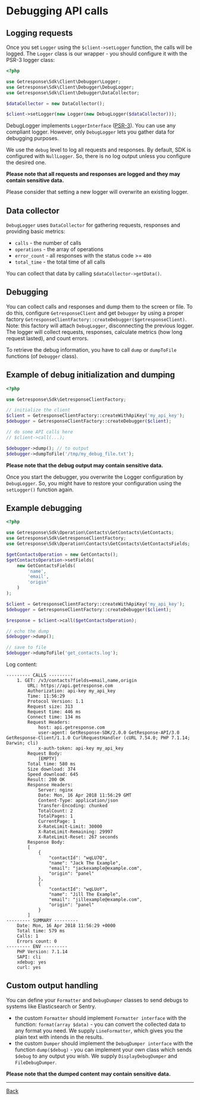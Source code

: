 # Debugging API calls

## Logging requests

Once you set `Logger` using the `$client->setLogger` function, the calls will be logged. The `Logger` class is our wrapper - you should configure it with the PSR-3 logger class:

```php
<?php

use Getresponse\Sdk\Client\Debugger\Logger;
use Getresponse\Sdk\Client\Debugger\DebugLogger;
use Getresponse\Sdk\Client\Debugger\DataCollector;

$dataCollector = new DataCollector();

$client->setLogger(new Logger(new DebugLogger($dataCollector)));
```


DebugLogger implements `LoggerInterface` ([PSR-3](https://www.php-fig.org/psr/psr-3/)). You can use any compliant logger. However, only `DebugLogger` lets you gather data for debugging purposes.

We use the `debug` level to log all requests and responses. By default, SDK is configured with `NullLogger`. So, there is no log output unless you configure the desired one.

**Please note that all requests and responses are logged and they may contain sensitive data.**

Please consider that setting a new logger will overwrite an existing logger.

## Data collector

`DebugLogger` uses `DataCollector` for gathering requests, responses and providing basic metrics:
* `calls` - the number of calls
* `operations` - the array of operations
* `error_count` - all responses with the status code >= `400`
* `total_time` - the total time of all calls

You can collect that data by calling `$dataCollector->getData()`.

## Debugging

You can collect calls and responses and dump them to the screen or file. To do this, configure `GetresponseClient` and get `Debugger` by using a proper factory `GetresponseClientFactory::createDebugger($getresponseClient)`. Note: this factory will attach `DebugLogger`, disconnecting the previous logger. The logger will collect requests, responses, calculate metrics (how long request lasted), and count errors.

To retrieve the debug information, you have to call `dump` or `dumpToFile` functions (of `Debugger` class).

## Example of debug initialization and dumping

```php
<?php

use Getresponse\Sdk\GetresponseClientFactory;

// initialize the client
$client = GetresponseClientFactory::createWithApiKey('my_api_key');
$debugger = GetresponseClientFactory::createDebugger($client);

// do some API calls here
// $client->call(...);

$debugger->dump(); // to output
$debugger->dumpToFile('/tmp/my_debug_file.txt');

```

**Please note that the debug output may contain sensitive data.**

Once you start the debugger, you overwrite the Logger configuration by `DebugLogger`. So, you might have to restore your configuration using the `setLogger()` function again.


## Example debugging

```php
<?php

use Getresponse\Sdk\Operation\Contacts\GetContacts\GetContacts;
use Getresponse\Sdk\GetresponseClientFactory;
use Getresponse\Sdk\Operation\Contacts\GetContacts\GetContactsFields;

$getContactsOperation = new GetContacts();
$getContactsOperation->setFields(
    new GetContactsFields(
        'name',
        'email',
        'origin'
    )
);

$client = GetresponseClientFactory::createWithApiKey('my_api_key');
$debugger = GetresponseClientFactory::createDebugger($client);

$response = $client->call($getContactsOperation);

// echo the dump
$debugger->dump();

// save to file
$debugger->dumpToFile('get_contacts.log');
```

Log content:

```
--------- CALLS ---------
    1. GET: /v3/contacts?fields=email,name,origin
        URL: https://api.getresponse.com
        Authorization: api-key my_api_key
        Time: 11:56:29
        Protocol Version: 1.1
        Request size: 313
        Request time: 446 ms
        Connect time: 134 ms
        Request Headers:
            host: api.getresponse.com
            user-agent: GetResponse-SDK/2.0.0 GetResponse-API/3.0 GetResponse-Client/1.1.0 CurlRequestHandler (cURL 7.54.0; PHP 7.1.14; Darwin; cli)
            x-auth-token: api-key my_api_key
        Request Body:
            [EMPTY]
        Total time: 580 ms
        Size download: 374
        Speed download: 645
        Result: 200 OK
        Response Headers:
            Server: nginx
            Date: Mon, 16 Apr 2018 11:56:29 GMT
            Content-Type: application/json
            Transfer-Encoding: chunked
            TotalCount: 2
            TotalPages: 1
            CurrentPage: 1
            X-RateLimit-Limit: 30000
            X-RateLimit-Remaining: 29997
            X-RateLimit-Reset: 267 seconds
        Response Body:
        [
            {
                "contactId": "wqLU7Q",
                "name": "Jack The Example",
                "email": "jackexample@example.com",
                "origin": "panel"
            },
            {
                "contactId": "wqLUoY",
                "name": "Jill The Example",
                "email": "jillexample@example.com",
                "origin": "panel"
            }
        ]
--------- SUMMARY ---------
    Date: Mon, 16 Apr 2018 11:56:29 +0000
    Total time: 579 ms
    Calls: 1
    Errors count: 0
--------- ENV ---------
    PHP Version: 7.1.14
    SAPI: cli
    xdebug: yes
    curl: yes
```

## Custom output handling

You can define your `Formatter` and `DebugDumper` classes to send debugs to systems like Elasticsearch or Sentry.

* the custom `Formatter` should implement `Formatter interface` with the function: `format(array $data)` - you can convert the collected data to any format you need. We supply `LineFormatter`, which gives you the plain text with intends in the results.
* the custom `Dumper` should implement the `DebugDumper interface` with the function `dump($debug)` - you can implement your own class which sends `$debug` to any output you wish. We supply `DisplayDebugDumper` and `FileDebugDumper`. 

**Please note that the dumped content may contain sensitive data.**

___

[Back](../../README.md)
